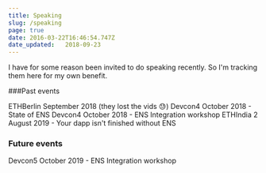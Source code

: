 ```yaml
---
title: Speaking
slug: /speaking
page: true
date: 2016-03-22T16:46:54.747Z
date_updated:   2018-09-23
---
```


I have for some reason been invited to do speaking recently. So I'm tracking them here for my own benefit.

###Past events

ETHBerlin September 2018 (they lost the vids 😓)
Devcon4 October 2018 - State of ENS
Devcon4 October 2018 - ENS Integration workshop
ETHIndia 2 August 2019 - Your dapp isn't finished without ENS

### Future events

Devcon5 October 2019 - ENS Integration workshop
